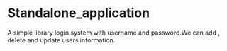 # Standalone_application
A simple library login system with username and password.We can add , delete and update users information.
